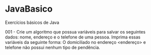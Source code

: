 # JavaBasico
Exercícios básicos de Java

001 - Crie um algoritmo que possua variáveis para salvar os seguintes dados: nome, endereço e o telefone de uma pessoa. Imprima essas variáveis da seguinte forma: O <nome> domiciliado no endereço <endereço> e telefone <telefone> não possui nenhum tipo de pendência.

